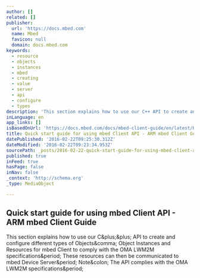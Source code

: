 ```yaml
---
author: []
related: []
publisher:
  url: 'https://docs.mbed.com'
  name: Mbed
  favicon: null
  domain: docs.mbed.com
keywords:
  - resource
  - objects
  - instances
  - mbed
  - creating
  - value
  - server
  - api
  - configure
  - types
description: 'This section explains how to use our C++ API to create and configure different types of Objects, Object Instances and Resources for mbed Client to comply with the OMA LWM2M specifications. These resources can then be communicated to mbed Device Server. Note: The API complies with the OMA LWM2M specifications.'
inLanguage: en
app_links: []
isBasedOnUrl: 'https://docs.mbed.com/docs/mbed-client-guide/en/latest/Howto/#security-object-resources'
title: Quick start guide for using mbed Client API - ARM mbed Client Guide
datePublished: '2016-02-22T09:25:30.312Z'
dateModified: '2016-02-22T09:23:34.953Z'
sourcePath: _posts/2016-02-22-quick-start-guide-for-using-mbed-client-api-arm-mbed-clien.md
published: true
inFeed: true
hasPage: false
inNav: false
_context: 'http://schema.org'
_type: MediaObject

---
```

<article style=""><h1>Quick start guide for using mbed Client API - ARM mbed Client Guide</h1><p>This section explains how to use our C&amp;plus;&amp;plus; API to create and configure different types of Objects&amp;comma; Object Instances and Resources for mbed Client to comply with the OMA LWM2M specifications&amp;period; These resources can then be communicated to mbed Device Server&amp;period; Note&amp;colon; The API complies with the OMA LWM2M specifications&amp;period;</p></article>